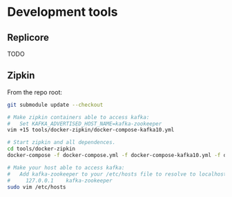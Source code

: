Development tools
=================

Replicore
---------
TODO

Zipkin
------
From the repo root:

```bash
git submodule update --checkout

# Make zipkin containers able to access kafka:
#   Set KAFKA_ADVERTISED_HOST_NAME=kafka-zookeeper
vim +15 tools/docker-zipkin/docker-compose-kafka10.yml

# Start zipkin and all dependences.
cd tools/docker-zipkin
docker-compose -f docker-compose.yml -f docker-compose-kafka10.yml -f docker-compose-ui.yml up

# Make your host able to access kafka:
#   Add kafka-zookeeper to your /etc/hosts file to resolve to localhost:
#     127.0.0.1    kafka-zookeeper
sudo vim /etc/hosts
```
